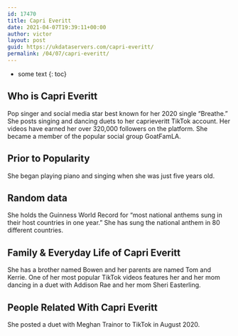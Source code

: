 ```yaml
---
id: 17470
title: Capri Everitt
date: 2021-04-07T19:39:11+00:00
author: victor
layout: post
guid: https://ukdataservers.com/capri-everitt/
permalink: /04/07/capri-everitt/
---
```


* some text
{: toc}


## Who is Capri Everitt



Pop singer and social media star best known for her 2020 single &#8220;Breathe.&#8221; She posts singing and dancing duets to her caprieveritt TikTok account. Her videos have earned her over 320,000 followers on the platform. She became a member of the popular social group GoatFamLA. 

                
                
                
## Prior to Popularity



She began playing piano and singing when she was just five years old. 

                
                
                
## Random data



She holds the Guinness World Record for &#8220;most national anthems sung in their host countries in one year.&#8221; She has sung the national anthem in 80 different countries. 

                
                
                
## Family & Everyday Life of Capri Everitt



She has a brother named Bowen and her parents are named Tom and Kerrie. One of her most popular TikTok videos features her and her mom dancing in a duet with Addison Rae and her mom Sheri Easterling. 

                
                
                
## People Related With Capri Everitt



She posted a duet with Meghan Trainor to TikTok in August 2020.  

                
              
            
          
          
          